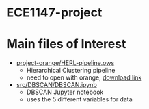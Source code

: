 # ECE1147-project

# Main files of Interest
- [project-orange/HERL-pipeline.ows](https://github.com/jjo527/ECE1147-project/blob/main/project-orange/HERL-pipeline.ows)
    - Hierarchical Clustering pipeline
    - need to open with orange, [download link](https://orangedatamining.com/download/#windows)
- [src/DBSCAN/DBSCAN.ipynb](https://github.com/jjo527/ECE1147-project/blob/main/src/DBSCAN/DBSCAN.ipynb)
    - DBSCAN Jupyter notebook
    - uses the 5 different variables for data
